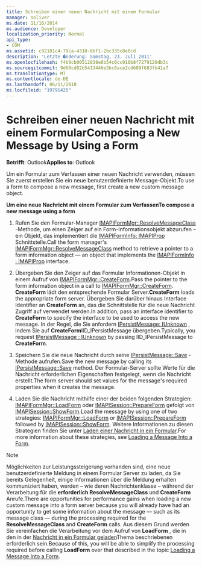 ```yaml
---
title: Schreiben einer neuen Nachricht mit einem Formular
manager: soliver
ms.date: 11/16/2014
ms.audience: Developer
localization_priority: Normal
api_type:
- COM
ms.assetid: c92181c4-79ca-4310-8bf1-2bc335c8e0cd
description: 'Letzte �nderung: Samstag, 23. Juli 2011'
ms.openlocfilehash: f4b9cb00512838e6b54c0cc910b8f7279120db3c
ms.sourcegitcommit: 9d60cd82b5413446e5bc8ace2cd689f683fb41a7
ms.translationtype: MT
ms.contentlocale: de-DE
ms.lasthandoff: 06/11/2018
ms.locfileid: "19791425"
---
```

# <a name="composing-a-new-message-by-using-a-form"></a><span data-ttu-id="5510c-103">Schreiben einer neuen Nachricht mit einem Formular</span><span class="sxs-lookup"><span data-stu-id="5510c-103">Composing a New Message by Using a Form</span></span>

  
  
<span data-ttu-id="5510c-104">**Betrifft**: Outlook</span><span class="sxs-lookup"><span data-stu-id="5510c-104">**Applies to**: Outlook</span></span> 
  
<span data-ttu-id="5510c-105">Um ein Formular zum Verfassen einer neuen Nachricht verwenden, müssen Sie zuerst erstellen Sie ein neue benutzerdefinierte Message-Objekt.</span><span class="sxs-lookup"><span data-stu-id="5510c-105">To use a form to compose a new message, first create a new custom message object.</span></span>
  
 <span data-ttu-id="5510c-106">**Um eine neue Nachricht mit einem Formular zum Verfassen**</span><span class="sxs-lookup"><span data-stu-id="5510c-106">**To compose a new message using a form**</span></span>
  
1. <span data-ttu-id="5510c-107">Rufen Sie den Formular-Manager [IMAPIFormMgr::ResolveMessageClass](imapiformmgr-resolvemessageclass.md) -Methode, um einen Zeiger auf ein Form-Informationsobjekt abzurufen – ein Objekt, das implementiert die [IMAPIFormInfo: IMAPIProp](imapiforminfoimapiprop.md) Schnittstelle.</span><span class="sxs-lookup"><span data-stu-id="5510c-107">Call the form manager's [IMAPIFormMgr::ResolveMessageClass](imapiformmgr-resolvemessageclass.md) method to retrieve a pointer to a form information object — an object that implements the [IMAPIFormInfo : IMAPIProp](imapiforminfoimapiprop.md) interface.</span></span> 
    
2. <span data-ttu-id="5510c-108">Übergeben Sie den Zeiger auf das Formular Informationen-Objekt in einem Aufruf von [IMAPIFormMgr::CreateForm](imapiformmgr-createform.md).</span><span class="sxs-lookup"><span data-stu-id="5510c-108">Pass the pointer to the form information object in a call to [IMAPIFormMgr::CreateForm](imapiformmgr-createform.md).</span></span> <span data-ttu-id="5510c-109">**CreateForm** lädt den entsprechende Formular Server.</span><span class="sxs-lookup"><span data-stu-id="5510c-109">**CreateForm** loads the appropriate form server.</span></span> <span data-ttu-id="5510c-110">Übergeben Sie darüber hinaus Interface Identifier an **CreateForm** an, das die Schnittstelle für die neue Nachricht Zugriff auf verwendet werden.</span><span class="sxs-lookup"><span data-stu-id="5510c-110">In addition, pass an interface identifier to **CreateForm** to specify the interface to be used to access the new message.</span></span> <span data-ttu-id="5510c-111">In der Regel, die Sie anfordern [IPersistMessage: IUnknown](ipersistmessageiunknown.md) , indem Sie auf **CreateForm**IID_IPersistMessage übergeben.</span><span class="sxs-lookup"><span data-stu-id="5510c-111">Typically, you request [IPersistMessage : IUnknown](ipersistmessageiunknown.md) by passing IID_IPersistMessage to **CreateForm**.</span></span>
    
3. <span data-ttu-id="5510c-112">Speichern Sie die neue Nachricht durch seine [IPersistMessage::Save](ipersistmessage-save.md) -Methode aufrufen.</span><span class="sxs-lookup"><span data-stu-id="5510c-112">Save the new message by calling its [IPersistMessage::Save](ipersistmessage-save.md) method.</span></span> <span data-ttu-id="5510c-113">Der Formular-Server sollte Werte für die Nachricht erforderlichen Eigenschaften festgelegt, wenn die Nachricht erstellt.</span><span class="sxs-lookup"><span data-stu-id="5510c-113">The form server should set values for the message's required properties when it creates the message.</span></span> 
    
4. <span data-ttu-id="5510c-114">Laden Sie die Nachricht mithilfe einer der beiden folgenden Strategien: [IMAPIFormMgr::LoadForm](imapiformmgr-loadform.md) oder [IMAPISession::PrepareForm](imapisession-prepareform.md) gefolgt von [IMAPISession::ShowForm](imapisession-showform.md).</span><span class="sxs-lookup"><span data-stu-id="5510c-114">Load the message by using one of two strategies: [IMAPIFormMgr::LoadForm](imapiformmgr-loadform.md) or [IMAPISession::PrepareForm](imapisession-prepareform.md) followed by [IMAPISession::ShowForm](imapisession-showform.md).</span></span> <span data-ttu-id="5510c-115">Weitere Informationen zu diesen Strategien finden Sie unter [Laden einer Nachricht in ein Formular](loading-a-message-into-a-form.md).</span><span class="sxs-lookup"><span data-stu-id="5510c-115">For more information about these strategies, see [Loading a Message Into a Form](loading-a-message-into-a-form.md).</span></span>
    
> [!NOTE]
> <span data-ttu-id="5510c-116">Möglichkeiten zur Leistungssteigerung vorhanden sind, eine neue benutzerdefinierte Meldung in einem Formular Server zu laden, da Sie bereits Gelegenheit, einige Informationen über die Meldung erhalten kommuniziert haben, werden – wie deren Nachrichtenklasse – während der Verarbeitung für die **erforderlich ResolveMessageClass** und **CreateForm** Anrufe.</span><span class="sxs-lookup"><span data-stu-id="5510c-116">There are opportunities for performance gains when loading a new custom message into a form server because you will already have had an opportunity to get some information about the message — such as its message class — during the processing required for the **ResolveMessageClass** and **CreateForm** calls.</span></span> <span data-ttu-id="5510c-117">Aus diesem Grund werden Sie vereinfachen die Verarbeitung vor dem Aufruf von **LoadForm** , die in den in der [Nachricht in ein Formular geladen](loading-a-message-into-a-form.md)Thema beschriebenen erforderlich sein.</span><span class="sxs-lookup"><span data-stu-id="5510c-117">Because of this, you will be able to simplify the processing required before calling **LoadForm** over that described in the topic [Loading a Message Into a Form](loading-a-message-into-a-form.md).</span></span> 
  

